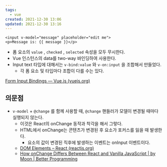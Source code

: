 ```yaml
---
tags:
  - vue
created: 2021-12-30 13:06
updated: 2021-12-30 13:16
---
```


```vue
<input v-model="message" placeholder="edit me">
<p>Message is: {{ message }}</p>
```

- 폼 요소의 `value` , `checked` , `selected` 속성을 모두 무시한다.
- Vue 인스턴스의 data를 two-way 바인딩하여 사용한다.
- Input text 타입에 대해서는 `v-bind:value` 와 `v-on:input` 을 조합해서 만들었다.
	- 각 폼 요소 및 타입마다 조합이 다를 수는 있다.

[Form Input Bindings — Vue.js (vuejs.org)](https://vuejs.org/v2/guide/forms.html#Basic-Usage)

## 의문점

- `v-model` + `@change` 를 함께 사용할 때, `@change` 핸들러가 모델이 변경될 때마다 실행되지 않는다.
	- 이것은 React의 onChange 동작과 착각을 해서 그렇다.
	- HTML에서 onChange는 콘텐츠가 변경된 후 요소가 포커스를 잃을 때 발생한다.
		- 요소의 값이 변경된 직후에 발생하는 이벤트는 onInput 이벤트이다.
	- [DOM Elements – React (reactjs.org)](https://reactjs.org/docs/dom-elements.html#onchange)
	- [How onChange Differs Between React and Vanilla JavaScript | by Moon | Better Programming](https://betterprogramming.pub/how-onchange-differs-between-react-and-vanilla-javascript-90b56d6a340a)

